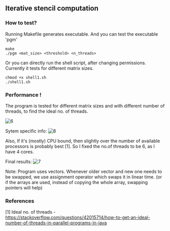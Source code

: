 ## Iterative stencil computation

### How to test?
Running Makefile generates executable. And you can test the executable 'pgm'
```
make
./pgm <mat_size> <threshold> <n_threads>
```
Or you can directly run the shell script, after changing permissions. Currently it tests for different matrix sizes.
```
chmod +x shell1.sh
./shell1.sh
```

### Performance !
The program is tested for different matrix sizes and with different number of threads, to find the ideal no. of threads.

![6](https://user-images.githubusercontent.com/46604699/102690319-92917d00-422a-11eb-92cc-57cead9b63c8.JPG)

Sytem specific info:
![8](https://user-images.githubusercontent.com/46604699/102690573-59f2a300-422c-11eb-94d4-19947c8b1826.JPG)

Also, If it's (mostly) CPU bound, then slightly over the number of available processors is probably best [1]. So I fixed the no.of threads to be 6, as I have 4 cores. 

Final results:
![7](https://user-images.githubusercontent.com/46604699/102690320-96250400-422a-11eb-9d2e-5dc589102a1d.JPG)

Note: Program uses vectors. Whenever older vector and new one needs to be swapped, we use assignment operator which swaps it in linear time. (or if the arrays are used, instead of copying the whole array, swapping pointers will help)

### References
[1] Ideal no. of threads - https://stackoverflow.com/questions/42015714/how-to-get-an-ideal-number-of-threads-in-parallel-programs-in-java